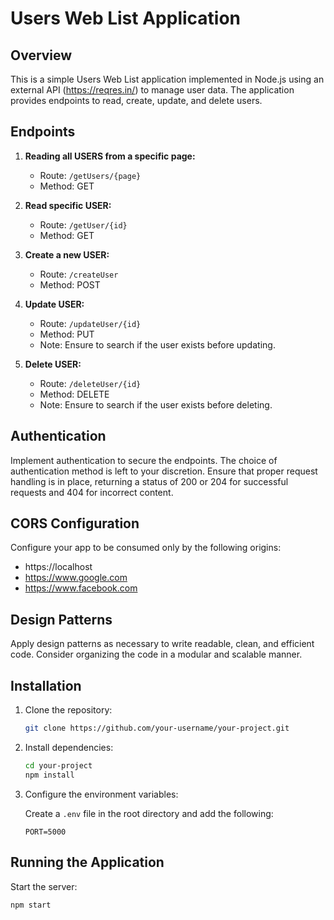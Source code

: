 # Users Web List Application

## Overview

This is a simple Users Web List application implemented in Node.js using an external API (https://reqres.in/) to manage user data. The application provides endpoints to read, create, update, and delete users.

## Endpoints

1. **Reading all USERS from a specific page:**
   - Route: `/getUsers/{page}`
   - Method: GET

2. **Read specific USER:**
   - Route: `/getUser/{id}`
   - Method: GET

3. **Create a new USER:**
   - Route: `/createUser`
   - Method: POST

4. **Update USER:**
   - Route: `/updateUser/{id}`
   - Method: PUT
   - Note: Ensure to search if the user exists before updating.

5. **Delete USER:**
   - Route: `/deleteUser/{id}`
   - Method: DELETE
   - Note: Ensure to search if the user exists before deleting.

## Authentication

Implement authentication to secure the endpoints. The choice of authentication method is left to your discretion. Ensure that proper request handling is in place, returning a status of 200 or 204 for successful requests and 404 for incorrect content.

## CORS Configuration

Configure your app to be consumed only by the following origins:

- https://localhost
- https://www.google.com
- https://www.facebook.com

## Design Patterns

Apply design patterns as necessary to write readable, clean, and efficient code. Consider organizing the code in a modular and scalable manner.

## Installation

1. Clone the repository:

    ```bash
    git clone https://github.com/your-username/your-project.git
    ```

2. Install dependencies:

    ```bash
    cd your-project
    npm install
    ```

3. Configure the environment variables:

    Create a `.env` file in the root directory and add the following:

    ```dotenv
    PORT=5000
    ```

## Running the Application

Start the server:

```bash
npm start

